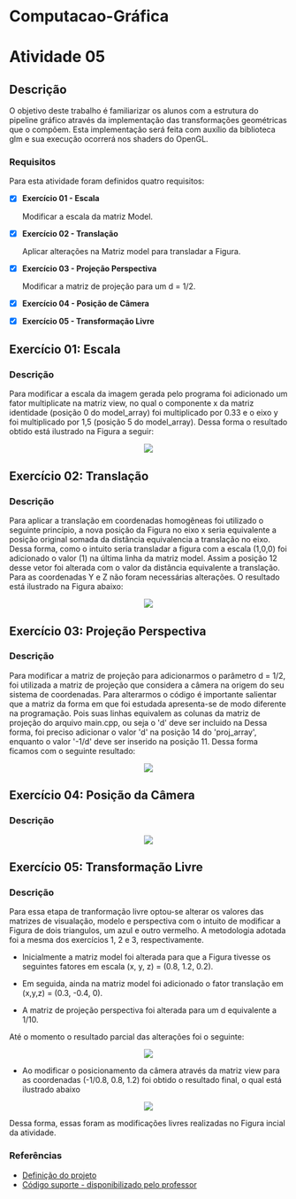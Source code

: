 # Computacao-Gráfica

# Atividade 05
## Descrição

O objetivo deste trabalho é familiarizar os alunos com a estrutura do pipeline gráfico através da
implementação das transformações geométricas que o compõem. Esta implementação será feita com
auxílio da biblioteca glm e sua execução ocorrerá nos shaders do OpenGL.

  
### Requisitos

Para esta atividade foram definidos quatro requisitos:

- [x] **Exercício 01 - Escala**  

    Modificar a escala da matriz Model. 

- [x] **Exercício 02 - Translação**  

    Aplicar alterações na Matriz model para transladar a Figura.

- [x] **Exercício 03 - Projeção Perspectiva** 

    Modificar a matriz de projeção para um d = 1/2.

- [x] **Exercício 04 - Posição de Câmera**  

- [x] **Exercício 05 - Transformação Livre**  

## Exercício 01: Escala
### Descrição
  Para modificar a escala da imagem gerada pelo programa foi adicionado um fator multiplicate na matriz view, no qual
  o componente x da matriz identidade (posição 0 do model_array) foi multiplicado por 0.33 e o eixo y foi multiplicado por 1,5 (posição 5 do model_array). Dessa forma o resultado
  obtido está ilustrado na Figura a seguir:   

  <p align="center">
    <img src="https://github.com/SAndradeTC/Computacao-Grafica/blob/master/Atividade_3/Imagens/escala.png">
  </p>

## Exercício 02: Translação
### Descrição
  Para aplicar a translação em coordenadas homogêneas foi utilizado o seguinte princípio, a nova posição da Figura no eixo x
  seria equivalente a posição original somada da distância equivalencia a translação no eixo. Dessa forma, como o intuito seria transladar
  a figura com a escala (1,0,0) foi adicionado o valor (1) na última linha da matriz model. Assim a posição 12 desse vetor foi alterada com o valor da 
  distância equivalente a translação. Para as coordenadas Y e Z não foram necessárias alterações. O resultado está ilustrado na Figura abaixo:

  <p align="center">
    <img src="https://github.com/SAndradeTC/Computacao-Grafica/blob/master/Atividade_3/Imagens/trans.png">
  </p>

## Exercício 03: Projeção Perspectiva
### Descrição
  Para modificar a matriz de projeção para adicionarmos o parâmetro d = 1/2, foi utilizada a matriz de projeção que considera
   a câmera na origem do seu sistema de coordenadas. Para alterarmos o código é importante salientar que a matriz da forma em que foi estudada
   apresenta-se de modo diferente na programação. Pois suas linhas equivalem as colunas da matriz de projeção do arquivo main.cpp, ou seja
   o 'd' deve ser incluido na Dessa forma, foi preciso adicionar o valor 'd' na posição 14 do 'proj_array', enquanto o valor '-1/d'
   deve ser inserido na posição 11. Dessa forma ficamos com o seguinte resultado:
  <p align="center">
    <img src="https://github.com/SAndradeTC/Computacao-Grafica/blob/master/Atividade_3/Imagens/proje.png">
  </p>


## Exercício 04: Posição da Câmera
### Descrição

<p align="center">
    <img src="https://github.com/SAndradeTC/Computacao-Grafica/blob/master/Atividade_3/Imagens/camera.png">
  </p>

## Exercício 05: Transformação Livre
### Descrição
  Para essa etapa de tranformação livre optou-se alterar os valores das matrizes de visualação, modelo e perspectiva
  com o intuito de modificar a Figura de dois triangulos, um azul e outro vermelho.
  A metodologia adotada foi a mesma dos exercícios 1, 2 e 3, respectivamente. 

  - Inicialmente a matriz model foi alterada para que a Figura tivesse os seguintes fatores em escala
  (x, y, z) = (0.8, 1.2, 0.2). 

  - Em seguida, ainda na matriz model foi adicionado o fator translação em (x,y,z) = (0.3, -0.4, 0).

  - A matriz de projeção perspectiva foi alterada para um d equivalente a 1/10.

  Até o momento o resultado parcial das alterações foi o seguinte:

  <p align="center">
      <img src="https://github.com/SAndradeTC/Computacao-Grafica/blob/master/Atividade_3/Imagens/parcial.png">
  </p>

  - Ao modificar o posicionamento da câmera através da matriz view para as coordenadas (-1/0.8, 0.8, 1.2) foi obtido
  o resultado final, o qual está ilustrado abaixo

<p align="center">
      <img src="https://github.com/SAndradeTC/Computacao-Grafica/blob/master/Atividade_3/Imagens/final.png">
  </p>


Dessa forma, essas foram as modificações livres realizadas no Figura incial da atividade.

  
### Referências

- [Definição do projeto](https://sig-arq.ufpb.br/arquivos/2020251182af5d2276812b448ad7142ee/trabalho_3.pdf)
- [Código suporte - disponibilizado pelo professor](https://github.com/capagot/icg/tree/master/03_transformations)
